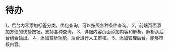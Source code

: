 # 待办

1，后台内容添加标签分类，优化查询，可以按照各种条件查询。
2，前端页面添加方便的快捷按钮，支持各种查询。
3，详细内容页面添加内容和解析。解析从后台组合输出。
4，添加赏析功能，后台进行人工审核。
5，添加管理后台，能够审核内容。


